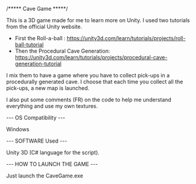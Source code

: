 /***** Cave Game *****/

This is a 3D game made for me to learn more on Unity. I used two tutorials from the official Unity website.
  - First the Roll-a-ball : https://unity3d.com/learn/tutorials/projects/roll-ball-tutorial
  - Then the Procedural Cave Generation: https://unity3d.com/learn/tutorials/projects/procedural-cave-generation-tutorial

I mix them to have a game where you have to collect pick-ups in a procedurally generated cave. 
I choose that each time you collect all the pick-ups, a new map is launched.

I also put some comments (FR) on the code to help me understand everything and use my own textures.

--- OS Compatibility ---

Windows

--- SOFTWARE Used ---

Unity 3D (C# language for the script).

--- HOW TO LAUNCH THE GAME ---

Just launch the CaveGame.exe
